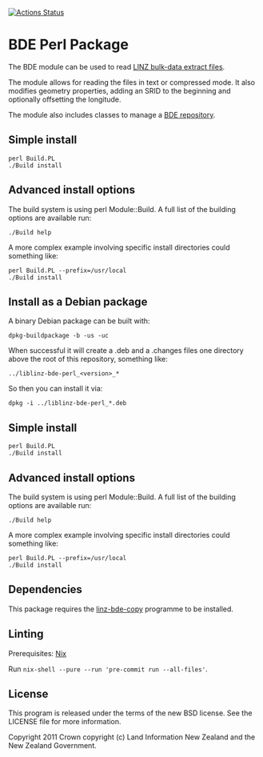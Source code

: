 [![Actions Status](https://github.com/linz/linz-bde-perl/workflows/test/badge.svg?branch=master)](https://github.com/linz/linz-bde-perl/actions)

# BDE Perl Package

The BDE module can be used to read [LINZ bulk-data extract files](docs/BDE.md).

The module allows for reading the files in text or compressed mode. It also modifies geometry
properties, adding an SRID to the beginning and optionally offsetting the longitude.

The module also includes classes to manage a [BDE repository](docs/BDE_repository.md).

## Simple install

```shell
perl Build.PL
./Build install
```

## Advanced install options

The build system is using perl Module::Build. A full list of the building options are available run:

```shell
./Build help
```

A more complex example involving specific install directories could something like:

```shell
perl Build.PL --prefix=/usr/local
./Build install
```

## Install as a Debian package

A binary Debian package can be built with:

    dpkg-buildpackage -b -us -uc

When successful it will create a .deb and a .changes files one directory above the root of this
repository, something like:

    ../liblinz-bde-perl_<version>_*

So then you can install it via:

    dpkg -i ../liblinz-bde-perl_*.deb

## Simple install

```shell
perl Build.PL
./Build install
```

## Advanced install options

The build system is using perl Module::Build. A full list of the building options are available run:

```shell
./Build help
```

A more complex example involving specific install directories could something like:

```shell
perl Build.PL --prefix=/usr/local
./Build install
```

## Dependencies

This package requires the [linz-bde-copy](https://github.com/linz/linz-bde-copy) programme to be
installed.

## Linting

Prerequisites: [Nix](https://nixos.org/download.html)

Run `nix-shell --pure --run 'pre-commit run --all-files'`.

## License

This program is released under the terms of the new BSD license. See the LICENSE file for more
information.

Copyright 2011 Crown copyright (c) Land Information New Zealand and the New Zealand Government.
